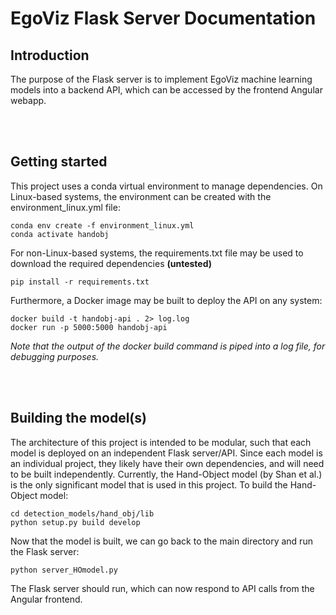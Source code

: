 # EgoViz Flask Server Documentation

## Introduction

The purpose of the Flask server is to implement EgoViz machine learning models into a backend API, which can be accessed by the frontend Angular webapp.

<br>  
<br>  

## Getting started

This project uses a conda virtual environment to manage dependencies. On Linux-based systems, the environment can be created with the environment_linux.yml file: 
```
conda env create -f environment_linux.yml
conda activate handobj
```
For non-Linux-based systems, the requirements.txt file may be used to download the required dependencies **(untested)**
```
pip install -r requirements.txt
```
Furthermore, a Docker image may be built to deploy the API on any system:
```
docker build -t handobj-api . 2> log.log
docker run -p 5000:5000 handobj-api
```
*Note that the output of the docker build command is piped into a log file, for debugging purposes.*

<br>
<br>

## Building the model(s)

The architecture of this project is intended to be modular, such that each model is deployed on an independent Flask server/API.
Since each model is an individual project, they likely have their own dependencies, and will need to be built independently.
Currently, the Hand-Object model (by Shan et al.) is the only significant model that is used in this project.
To build the Hand-Object model:
```
cd detection_models/hand_obj/lib
python setup.py build develop 
```

Now that the model is built, we can go back to the main directory and run the Flask server:
```
python server_HOmodel.py
```
The Flask server should run, which can now respond to API calls from the Angular frontend. 